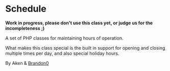 Schedule
========

**Work in progress, please don't use this class yet, or judge us for the incompleteness ;)**

A set of PHP classes for maintaining hours of operation.

What makes this class special is the built in support for opening and closing multiple times per day, and also special holiday hours.

By Aken & [Brandon0](http://github.com/Brandon0)